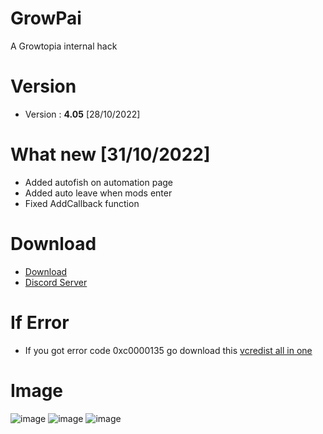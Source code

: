 # GrowPai
A Growtopia internal hack
# Version
* Version : <b>4.05</b> [28/10/2022]
# What new [31/10/2022]
* Added autofish on automation page
* Added auto leave when mods enter
* Fixed AddCallback function
# Download
* [Download](https://carapedi.id/njjttjKUc8Wt)
* [Discord Server](https://discord.gg/growpai)

# If Error
* If you got error code 0xc0000135 go download this [vcredist all in one](https://www.techpowerup.com/download/visual-c-redistributable-runtime-package-all-in-one)

# Image
![image](https://user-images.githubusercontent.com/53701922/197438942-68b8e362-1632-4aac-a925-e50122945402.png)
![image](https://user-images.githubusercontent.com/53701922/197438961-556cad59-b0c5-4dae-b37f-9f2bb48c27d0.png)
![image](https://user-images.githubusercontent.com/53701922/197438983-7d2da13b-bde9-4aca-9a7e-c918b5153a1f.png)
